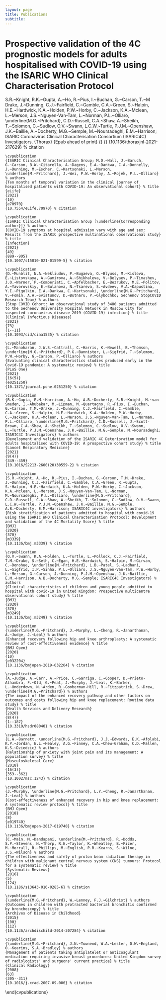 ```yaml
---
layout: page
title: Publications
subtitle: 
---
```


# Prospective validation of the 4C prognostic models for adults hospitalised with COVID-19 using the ISARIC WHO Clinical Characterisation Protocol
S.R.~Knight, R.K.~Gupta, A.~Ho, R.~Pius, I.~Buchan, G.~Carson, T.~M Drake, J.~Dunning, C.J.~Fairfield, C.~Gamble, C.A.~Green, S.~Halpin, H.E.~Hardwick, K.A.~Holden, P.W.~Horby, C.~Jackson, K.A.~Mclean, L.~Merson, J.S.~Nguyen-Van-Tam, L.~Norman, P.L.~Olliaro, \underline{M.G.~Pritchard}, C.D.~Russell, C.A.~Shaw, A.~Sheikh, T.~Solomon, C.~Sudlow, O.V.~Swann, L.C.W.~Turtle, P.J.M.~Openshaw, J.K.~Baillie, A.~Docherty, M.G.~Semple, M.~Noursadeghi, E.M.~Harrison; ISARIC Coronavirus Clinical Characterisation Consortium (ISARIC4C) Investigators. 
	{Thorax}
	{Epub ahead of print}
	{}
	{}
	{10.1136/thoraxjnl-2021-217629} % citation
	
	\cvpublication
	{ISARIC Clinical Characterisation Group; M.D.~Hall, J.~Baruch, G.~Carson, B.W.~Citarella, A.~Dagens, E.A.~Dankwa, C.A.~Donnelly, J.~Dunning, M.~Escher, C.~Kartsonaki, L.~Merson, \underline{M.~Pritchard}, J.~Wei, P.W.~Horby, A.~Rojek, P.L.~Olliaro} % authors
	{Ten months of temporal variation in the clinical journey of hospitalised patients with COVID-19: An observational cohort} % title
	{eLife}
	{2021}
	{10}
	{e70970}
	{10.7554/eLife.70970} % citation
	
	\cvpublication
	{ISARIC Clinical Characterisation Group [\underline{Corresponding author}]} % authors
	{COVID-19 symptoms at hospital admission vary with age and sex: Results from the ISARIC prospective multinational observational study} % title
	{Infection}
	{2021}
	{49}
	{889--905}
	{10.1007/s15010-021-01599-5} % citation
	
	\cvpublication
	{D.~Munblit, N.A.~Nekliudov, P.~Bugaeva, O.~Blyuss, M.~Kislova, E.~Listovskaya, A.~Gamirova, A.~Shikhaleva, V.~Belyaev, P.~Timashev, J.O.~Warner, P.~Comberiati, C.~Apfelbacher, E.~Bezrukov, M.E.~Politov, A.~Yavorovskiy, E.~Bulanova, N.~Tsareva, S.~Avdeev, V.A.~Kapustina, Y.I.~Pigolkin, E.A.~Dankwa, C.~Kartsonaki, \underline{M.G.~Pritchard}, V.~Fomin, A.A.~Svistunov, D.~Butnaru, P.~Glybochko; Sechenov StopCOVID Research Team} % authors
	{Stop COVID Cohort: An observational study of 3480 patients admitted to the Sechenov University Hospital Network in Moscow City for suspected coronavirus disease 2019 (COVID-19) infection} % title
	{Clinical Infectious Diseases}
	{2021}
	{73}
	{1--11}
	{10.1093/cid/ciaa1535} % citation
	
	\cvpublication
	{L.~Manoharan, J.W.S.~Cattrall, C.~Harris, K.~Newell, B.~Thomson, \underline{M.G.~Pritchard}, P.G.~Bannister, L.~Sigfrid, T.~Solomon, P.W.~Horby, G.~Carson, P.~Olliaro} % authors
	{Evaluating clinical characteristics studies produced early in the Covid-19 pandemic: A systematic review} % title
	{PLoS One}
	{2021}
	{16(5)}
	{e0251250}
	{10.1371/journal.pone.0251250} % citation
	
	\cvpublication
	{R.K.~Gupta, E.M.~Harrison, A.~Ho, A.B.~Docherty, S.R.~Knight, M.~van Smeden, I.~Abubakar, M.~Lipman, M.~Quartagno, R.~Pius, I.~Buchan, G.~Carson, T.M.~Drake, J.~Dunning, C.J.~Fairfield, C.~Gamble, C.A.~Green, S.~Halpin, H.E.~Hardwick, K.A.~Holden, P.W.~Horby, C.~Jackson, K.A.~Mclean, L.~Merson, J.S.~Nguyen-Van-Tam, L.~Norman, P.L.~Olliaro, \underline{M.G.~Pritchard}, C.D.~Russell, J.~Scott-Brown, C.A.~Shaw, A.~Sheikh, T.~Solomon, C.~Sudlow, O.V.~Swann, L.~Turtle, P.J.M.~Openshaw, J.K.~Baillie, M.G.~Semple, M.~Noursadeghi; ISARIC4C Investigators} % authors
	{Development and validation of the ISARIC 4C Deterioration model for adults hospitalised with COVID-19: A prospective cohort study} % title
	{Lancet Respiratory Medicine}
	{2021}
	{9(4)}
	{349--359}
	{10.1016/S2213-2600(20)30559-2} % citation
	
	\cvpublication
	{S.R.~Knight, A.~Ho, R.~Pius, I.~Buchan, G.~Carson, T.M.~Drake, J.~Dunning, C.J.~Fairfield, C.~Gamble, C.A.~Green, R.~Gupta, S.~Halpin, H.E.~Hardwick, K.A.~Holden, P.W.~Horby, C.~Jackson, K.A.~Mclean, L.~Merson, J.S.~Nguyen-Van-Tam, L.~Norman, M.~Noursadeghi, P.L.~Olliaro, \underline{M.G.~Pritchard}, C.D.~Russell, C.A.~Shaw, A.~Sheikh, T.~Solomon, C.~Sudlow, O.V.~Swann, L.C.W.~Turtle, P.J.M.~Openshaw, J.K.~Baillie, M.G.~Semple, A.B.~Docherty, E.M.~Harrison; ISARIC4C investigators} % authors
	{Risk stratification of patients admitted to hospital with covid-19 using the ISARIC WHO Clinical Characterisation Protocol: Development and validation of the 4C Mortality Score} % title
	{BMJ}
	{2020}
	{370}
	{m3339}
	{10.1136/bmj.m3339} % citation
	
	\cvpublication
	{O.V.~Swann, K.A.~Holden, L.~Turtle, L.~Pollock, C.J.~Fairfield, T.M.~Drake, S.~Seth, C.~Egan, H.E.~Hardwick, S.~Halpin, M.~Girvan, C.~Donohue, \underline{M.~Pritchard}, L.B.~Patel, S.~Ladhani, L.~Sigfrid, I.P.~Sinha, P.L.~Olliaro, J.S.~Nguyen-Van-Tam, P.W.~Horby, L.~Merson, G.~Carson, J.~Dunning, P.J.M.~Openshaw, J.K.~Baillie, E.M.~Harrison, A.B.~Docherty, M.G.~Semple; ISARIC4C Investigators} % authors
	{Clinical characteristics of children and young people admitted to hospital with covid-19 in United Kingdom: Prospective multicentre observational cohort study} % title
	{BMJ}
	{2020}
	{370}
	{m3249}
	{10.1136/bmj.m3249} % citation
	
	\cvpublication
	{\underline{M.G.~Pritchard}, J.~Murphy, L.~Cheng, R.~Janarthanan, A.~Judge, J.~Leal} % authors
	{Enhanced recovery following hip and knee arthroplasty: A systematic review of cost-effectiveness evidence} % title
	{BMJ Open}
	{2020}
	{10}
	{e032204}
	{10.1136/bmjopen-2019-032204} % citation
	
	\cvpublication
	{A.~Judge, A.~Carr, A.~Price, C.~Garriga, C.~Cooper, D.~Prieto-Alhambra, F.~Old, G.~Peat, J.~Murphy, J.~Leal, K.~Barker, L.~Underdown, N.~Arden, R.~Gooberman-Hill, R.~Fitzpatrick, S.~Drew, \underline{M.G.~Pritchard}} % authors
	{The impact of the enhanced recovery pathway and other factors on outcomes and costs following hip and knee replacement: Routine data study} % title
	{Health Services and Delivery Research}
	{2020}
	{8(4)}
	{1--187}
	{10.3310/hsdr08040} % citation
	
	\cvpublication
	{L.A.~Barnett, \underline{M.G.~Pritchard}, J.J.~Edwards, E.K.~Afolabi, K.P.~Jordan, E.L.~Healey, A.G.~Finney, C.A.~Chew-Graham, C.D.~Mallen, K.S.~Dziedzic} % authors
	{Relationship of anxiety with joint pain and its management: A population survey} % title
	{Musculoskeletal Care}
	{2018}
	{16(3)}
	{353--362}
	{10.1002/msc.1243} % citation
	
	\cvpublication
	{J.~Murphy, \underline{M.G.~Pritchard}, L.Y.~Cheng, R.~Janarthanan, J.~Leal} % authors
	{Cost-effectiveness of enhanced recovery in hip and knee replacement: A systematic review protocol} % title
	{BMJ Open}
	{2018}
	{8}
	{e019740}
	{10.1136/bmjopen-2017-019740} % citation
	
	\cvpublication
	{C.~Main, M.~Dandapani, \underline{M.~Pritchard}, R.~Dodds, S.P.~Stevens, N.~Thorp, R.E.~Taylor, K.~Wheatley, B.~Pizer, M.~Morrall, R.~Phillips, M.~English, P.R.~Kearns, S.~Wilne, J.S.~Wilson} % authors
	{The effectiveness and safety of proton beam radiation therapy in children with malignant central nervous system (CNS) tumours: Protocol for a systematic review} % title
	{Systematic Reviews}
	{2016}
	{5}
	{124}
	{10.1186/s13643-016-0285-6} % citation
	
	\cvpublication
	{\underline{M.G.~Pritchard}, W.~Lenney, F.J.~Gilchrist} % authors
	{Outcomes in children with protracted bacterial bronchitis confirmed by bronchoscopy} % title
	{Archives of Disease in Childhood}
	{2015}
	{100}
	{112}
	{10.1136/archdischild-2014-307284} % citation
	
	\cvpublication
	{\underline{M.G.~Pritchard}, J.N.~Townend, W.A.~Lester, D.W.~England, O.~Kearins, S.A.~Bradley} % authors
	{Management of patients taking antiplatelet or anticoagulant medication requiring invasive breast procedures: United Kingdom survey of radiologists' and surgeons' current practice} % title
	{Clinical Radiology}
	{2008}
	{63}
	{305--311}
	{10.1016/j.crad.2007.09.006} % citation
	
	
\end{cvpublications}
